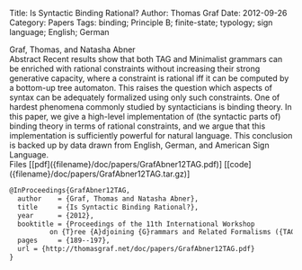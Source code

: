 Title: Is Syntactic Binding Rational?
Author: Thomas Graf
Date: 2012-09-26
Category: Papers
Tags: binding; Principle B; finite-state; typology; sign language; English; German

<div markdown class="authors">
Graf, Thomas, and Natasha Abner
</div>

<div markdown class="abstract">
<span id="abstract-title">Abstract</span>
Recent results show that both TAG and Minimalist grammars can be enriched with rational constraints without increasing their strong generative capacity, where a constraint is rational iff it can be computed by a bottom-up tree automaton.
This raises the question which aspects of syntax can be adequately formalized using only such constraints.
One of hardest phenomena commonly studied by syntacticians is binding theory.
In this paper, we give a high-level implementation of (the syntactic parts of) binding theory in terms of rational constraints, and we argue that this implementation is sufficiently powerful for natural language.
This conclusion is backed up by data drawn from English, German, and American Sign Language.
</div>

<div markdown class="files">
<span id="files-title">Files</span>
[[pdf]({filename}/doc/papers/GrafAbner12TAG.pdf)]
[[code]({filename}/doc/papers/GrafAbner12TAG.tar.gz)]
</div>

~~~latex
@InProceedings{GrafAbner12TAG,
  author	= {Graf, Thomas and Natasha Abner},
  title		= {Is Syntactic Binding Rational?},
  year		= {2012},
  booktitle	= {Proceedings of the 11th International Workshop
		  on {T}ree {A}djoining {G}rammars and Related Formalisms ({TAG}+11)},
  pages		= {189--197},
  url = {http://thomasgraf.net/doc/papers/GrafAbner12TAG.pdf}
}
~~~
